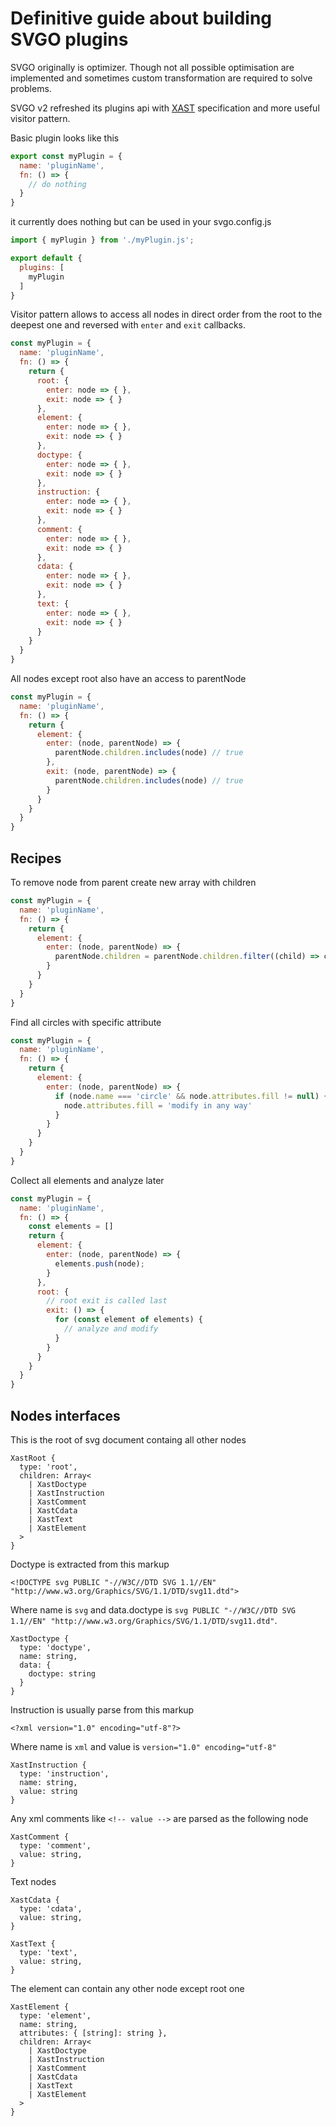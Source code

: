 # Definitive guide about building SVGO plugins

SVGO originally is optimizer. Though not all possible optimisation are implemented
and sometimes custom transformation are required to solve problems.

SVGO v2 refreshed its plugins api with [XAST](https://github.com/syntax-tree/xast) specification and more useful visitor pattern.

Basic plugin looks like this

```js
export const myPlugin = {
  name: 'pluginName',
  fn: () => {
    // do nothing
  }
}
```

it currently does nothing but can be used in your svgo.config.js

```js
import { myPlugin } from './myPlugin.js';

export default {
  plugins: [
    myPlugin
  ]
}
```

Visitor pattern allows to access all nodes in direct order from the root to the deepest one and reversed with `enter` and `exit` callbacks.

```js
const myPlugin = {
  name: 'pluginName',
  fn: () => {
    return {
      root: {
        enter: node => { },
        exit: node => { }
      },
      element: {
        enter: node => { },
        exit: node => { }
      },
      doctype: {
        enter: node => { },
        exit: node => { }
      },
      instruction: {
        enter: node => { },
        exit: node => { }
      },
      comment: {
        enter: node => { },
        exit: node => { }
      },
      cdata: {
        enter: node => { },
        exit: node => { }
      },
      text: {
        enter: node => { },
        exit: node => { }
      }
    }
  }
}
```

All nodes except root also have an access to parentNode

```js
const myPlugin = {
  name: 'pluginName',
  fn: () => {
    return {
      element: {
        enter: (node, parentNode) => {
          parentNode.children.includes(node) // true
        },
        exit: (node, parentNode) => {
          parentNode.children.includes(node) // true
        }
      }
    }
  }
}
```

## Recipes

To remove node from parent create new array with children

```js
const myPlugin = {
  name: 'pluginName',
  fn: () => {
    return {
      element: {
        enter: (node, parentNode) => {
          parentNode.children = parentNode.children.filter((child) => child !== node);
        }
      }
    }
  }
}
```

Find all circles with specific attribute

```js
const myPlugin = {
  name: 'pluginName',
  fn: () => {
    return {
      element: {
        enter: (node, parentNode) => {
          if (node.name === 'circle' && node.attributes.fill != null) {
            node.attributes.fill = 'modify in any way'
          }
        }
      }
    }
  }
}
```

Collect all elements and analyze later

```js
const myPlugin = {
  name: 'pluginName',
  fn: () => {
    const elements = []
    return {
      element: {
        enter: (node, parentNode) => {
          elements.push(node);
        }
      },
      root: {
        // root exit is called last
        exit: () => {
          for (const element of elements) {
            // analyze and modify
          }
        }
      }
    }
  }
}
```

## Nodes interfaces

This is the root of svg document containg all other nodes

```
XastRoot {
  type: 'root',
  children: Array<
    | XastDoctype
    | XastInstruction
    | XastComment
    | XastCdata
    | XastText
    | XastElement
  >
}
```

Doctype is extracted from this markup

```
<!DOCTYPE svg PUBLIC "-//W3C//DTD SVG 1.1//EN" "http://www.w3.org/Graphics/SVG/1.1/DTD/svg11.dtd">
```

Where name is `svg` and data.doctype is `svg PUBLIC "-//W3C//DTD SVG 1.1//EN" "http://www.w3.org/Graphics/SVG/1.1/DTD/svg11.dtd"`.

```
XastDoctype {
  type: 'doctype',
  name: string,
  data: {
    doctype: string
  }
}
```

Instruction is usually parse from this markup

```
<?xml version="1.0" encoding="utf-8"?>
```

Where name is `xml` and value is `version="1.0" encoding="utf-8"`

```
XastInstruction {
  type: 'instruction',
  name: string,
  value: string
}
```

Any xml comments like `<!-- value -->` are parsed as the following node

```
XastComment {
  type: 'comment',
  value: string,
}
```

Text nodes

```
XastCdata {
  type: 'cdata',
  value: string,
}
```

```
XastText {
  type: 'text',
  value: string,
}
```

The element can contain any other node except root one

```
XastElement {
  type: 'element',
  name: string,
  attributes: { [string]: string },
  children: Array<
    | XastDoctype
    | XastInstruction
    | XastComment
    | XastCdata
    | XastText
    | XastElement
  >
}
```
